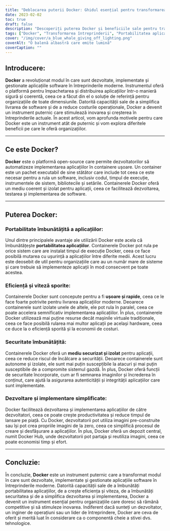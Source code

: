 ```yaml
---
title: "Deblocarea puterii Docker: Ghidul esențial pentru transformarea întreprinderilor"
date: 2023-02-02
toc: true
draft: false
description: "Descoperiți puterea Docker și beneficiile sale pentru transformarea întreprinderilor în acest ghid cuprinzător pentru îmbunătățirea portabilității, securității, eficienței și dezvoltării aplicațiilor."
tags: ["Docker", "Transformarea întreprinderii", "Portabilitatea aplicațiilor", "Eficiență crescută", "Securitate îmbunătățită", "Dezvoltare și implementare simplificate", "Aplicații software", "Containere", "Productivitate", "Timpul până la comercializare"]
cover: "/img/cover/a_blue_whale_giving_off_lighting.png"
coverAlt: "O balenă albastră care emite lumină"
coverCaption: ""
---
```


## Introducere:

**Docker** a revoluționat modul în care sunt dezvoltate, implementate și gestionate aplicațiile software în întreprinderile moderne. Instrumentul oferă o platformă pentru împachetarea și distribuirea aplicațiilor într-o manieră sigură și coerentă, ceea ce a făcut din el o soluție de referință pentru organizațiile de toate dimensiunile. Datorită capacității sale de a simplifica livrarea de software și de a reduce costurile operaționale, Docker a devenit un instrument puternic care stimulează inovarea și creșterea în întreprinderile actuale. În acest articol, vom aprofunda motivele pentru care Docker este un instrument atât de puternic și vom explora diferitele beneficii pe care le oferă organizațiilor.

______

## Ce este Docker?

**Docker** este o platformă open-source care permite dezvoltatorilor să automatizeze implementarea aplicațiilor în containere ușoare. Un container este un pachet executabil de sine stătător care include tot ceea ce este necesar pentru a rula un software, inclusiv codul, timpul de execuție, instrumentele de sistem, bibliotecile și setările. Containerele Docker oferă un mediu coerent și izolat pentru aplicații, ceea ce facilitează dezvoltarea, testarea și implementarea de software.

______

## Puterea Docker:

### Portabilitate îmbunătățită a aplicațiilor:
Unul dintre principalele avantaje ale utilizării Docker este acela că îmbunătățește **portabilitatea aplicațiilor**. Containerele Docker pot rula pe orice sistem care are instalat timpul de execuție Docker, ceea ce face posibilă mutarea cu ușurință a aplicațiilor între diferite medii. Acest lucru este deosebit de util pentru organizațiile care au un număr mare de sisteme și care trebuie să implementeze aplicații în mod consecvent pe toate acestea.

### Eficiență și viteză sporite:
Containerele Docker sunt concepute pentru a fi **ușoare și rapide**, ceea ce le face foarte potrivite pentru livrarea aplicațiilor moderne. Deoarece containerele sunt izolate unele de altele, ele pot rula în paralel, ceea ce poate accelera semnificativ implementarea aplicațiilor. În plus, containerele Docker utilizează mai puține resurse decât mașinile virtuale tradiționale, ceea ce face posibilă rularea mai multor aplicații pe același hardware, ceea ce duce la o eficiență sporită și la economii de costuri.

### Securitate îmbunătățită:
Containerele Docker oferă un **mediu securizat și izolat** pentru aplicații, ceea ce reduce riscul de încălcare a securității. Deoarece containerele sunt autonome și izolate, ele sunt mai puțin susceptibile la atacuri și mai puțin susceptibile de a compromite sistemul gazdă. În plus, Docker oferă funcții de securitate încorporate, cum ar fi semnarea imaginilor și încrederea în conținut, care ajută la asigurarea autenticității și integrității aplicațiilor care sunt implementate.

### Dezvoltare și implementare simplificate:
Docker facilitează dezvoltarea și implementarea aplicațiilor de către dezvoltatori, ceea ce poate crește productivitatea și reduce timpul de lansare pe piață. Cu Docker, dezvoltatorii pot utiliza imagini pre-construite sau își pot crea propriile imagini de la zero, ceea ce simplifică procesul de creare și desfășurare a aplicațiilor. În plus, Docker oferă un depozit central, numit Docker Hub, unde dezvoltatorii pot partaja și reutiliza imagini, ceea ce poate economisi timp și efort.

______

## Concluzie:

În concluzie, **Docker** este un instrument puternic care a transformat modul în care sunt dezvoltate, implementate și gestionate aplicațiile software în întreprinderile moderne. Datorită capacității sale de a îmbunătăți portabilitatea aplicațiilor, de a crește eficiența și viteza, de a îmbunătăți securitatea și de a simplifica dezvoltarea și implementarea, Docker a devenit un instrument esențial pentru organizațiile care doresc să rămână competitive și să stimuleze inovarea. Indiferent dacă sunteți un dezvoltator, un inginer de operațiuni sau un lider de întreprindere, Docker are ceva de oferit și merită luat în considerare ca o componentă cheie a stivei dvs. tehnologice.